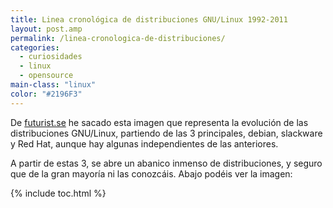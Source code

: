 ```yaml
---
title: Linea cronológica de distribuciones GNU/Linux 1992-2011
layout: post.amp
permalink: /linea-cronologica-de-distribuciones/
categories:
  - curiosidades
  - linux
  - opensource
main-class: "linux"
color: "#2196F3"
---
```

De <a target="_blank" href="http://futurist.se/gldt/">futurist.se</a> he sacado esta imagen que representa la evolución de las distribuciones GNU/Linux, partiendo de las 3 principales, debian, slackware y Red Hat, aunque hay algunas independientes de las anteriores.

A partir de estas 3, se abre un abanico inmenso de distribuciones, y seguro que de la gran mayoría ni las conozcáis. Abajo podéis ver la imagen:

<div class="separator" >
<a href="https://1.bp.blogspot.com/_IlK2pNFFgGM/TUcbAJpbIvI/AAAAAAAAATg/lO_ldvVkGW8/s1600/linetime.png"  ><amp-img on="tap:lightbox1" role="button" tabindex="0" layout="responsive"  height="320" width="94" src="https://1.bp.blogspot.com/_IlK2pNFFgGM/TUcbAJpbIvI/AAAAAAAAATg/lO_ldvVkGW8/s320/linetime.png" /></a>
</div>
<!--ad-->



{% include toc.html %}

